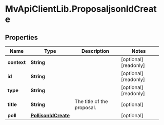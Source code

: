 # MvApiClientLib.ProposaljsonldCreate

## Properties

Name | Type | Description | Notes
------------ | ------------- | ------------- | -------------
**context** | **String** |  | [optional] [readonly] 
**id** | **String** |  | [optional] [readonly] 
**type** | **String** |  | [optional] [readonly] 
**title** | **String** | The title of the proposal. | [optional] 
**poll** | [**PolljsonldCreate**](PolljsonldCreate.md) |  | [optional] 


